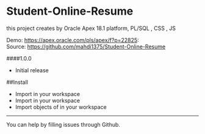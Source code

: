 # Student-Online-Resume
  this project creates by Oracle Apex 18.1 platform, PL/SQL , CSS , JS

Demo: https://apex.oracle.com/pls/apex/f?p=22825:  
Source: https://github.com/mahdi1375/Student-Online-Resume

####1.0.0
- Initial release

##Install
- Import  in your workspace
- Import  in your workspace
- Import objects of  in your workspace
---

You can help by filling issues through Github.
